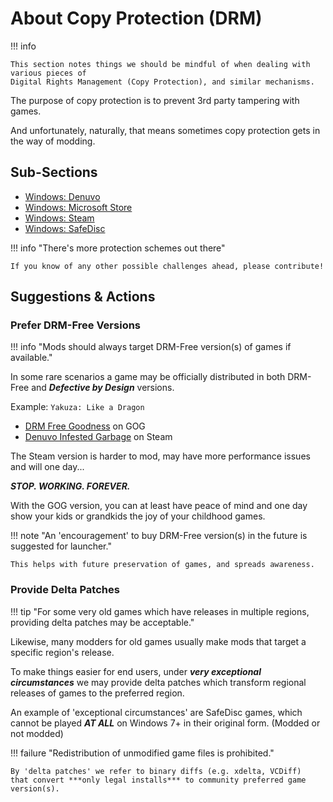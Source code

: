 # About Copy Protection (DRM)

!!! info

    This section notes things we should be mindful of when dealing with various pieces of
    Digital Rights Management (Copy Protection), and similar mechanisms.

The purpose of copy protection is to prevent 3rd party tampering with games.

And unfortunately, naturally, that means sometimes copy protection gets in the way of modding.

## Sub-Sections

- [Windows: Denuvo][windows-denuvo]
- [Windows: Microsoft Store][windows-msstore]
- [Windows: Steam][windows-steam]
- [Windows: SafeDisc][windows-safedisc]

!!! info "There's more protection schemes out there"

    If you know of any other possible challenges ahead, please contribute!

## Suggestions & Actions

### Prefer DRM-Free Versions

!!! info "Mods should always target DRM-Free version(s) of games if available."

In some rare scenarios a game may be officially distributed in both 
DRM-Free and ***Defective by Design*** versions.

Example: `Yakuza: Like a Dragon`

- [DRM Free Goodness][yakuza-gog] on GOG
- [Denuvo Infested Garbage][yakuza-steam] on Steam

The Steam version is harder to mod, may have more performance issues and will one day...

***STOP. WORKING. FOREVER.***

With the GOG version, you can at least have peace of mind and one day show your kids or grandkids
the joy of your childhood games.

!!! note "An 'encouragement' to buy DRM-Free version(s) in the future is suggested for launcher."

    This helps with future preservation of games, and spreads awareness.

### Provide Delta Patches

!!! tip "For some very old games which have releases in multiple regions, providing delta patches may be acceptable."

Likewise, many modders for old games usually make mods that target a specific region's release.

To make things easier for end users, under ***very exceptional circumstances*** we may provide delta 
patches which transform regional releases of games to the preferred region.

An example of 'exceptional circumstances' are SafeDisc games, which cannot be played ***AT ALL*** 
on Windows 7+ in their original form. (Modded or not modded)

!!! failure "Redistribution of unmodified game files is prohibited."

    By 'delta patches' we refer to binary diffs (e.g. xdelta, VCDiff)
    that convert ***only legal installs*** to community preferred game version(s).

<!-- Links -->
[yakuza-gog]: https://www.gog.com/en/game/yakuza_like_a_dragon
[yakuza-steam]: https://store.steampowered.com/app/1235140/Yakuza_Like_a_Dragon/
[windows-denuvo]: ./Windows-Denuvo.md
[windows-msstore]: ./Windows-MSStore.md
[windows-steam]: ./Windows-Steam.md
[windows-safedisc]: ./Windows-SafeDisc.md